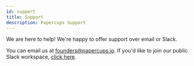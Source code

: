 ```yaml
---
id: support
title: Support
description: Papercups Support
---
```


We are here to help! We're happy to offer support over email or Slack.

You can email us at founders@papercups.io. If you'd like to join our public Slack workspace, [click here](https://join.slack.com/t/papercups-io/shared_invite/zt-h0c3fxmd-hZi1Zp8~D61S6GD16aMqmg).
